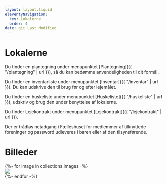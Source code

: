 ```yaml
---
layout: layout.liquid
eleventyNavigation:
  key: Lokalerne
  order: 4
date: git Last Modified
---
```

# Lokalerne #

Du finder en plantegning under menupunktet [Plantegning]({{ "/plantegning" | url }}), så du kan bedømme anvendeligheden til dit formål.

Du finder en inventarliste under menupunktet [Inventar]({{ "/inventar" | url }}). Du kan udskrive den til brug før og efter lejemålet.

Du finder en huskeliste under menupunktet [Huskeliste]({{ "/huskeliste" | url }}), udskriv og brug den under benyttelse af lokalerne.

Du finder Lejekontrakt under menupunktet [Lejekontrakt]({{ "/lejekontrakt" | url }}).

Der er trådløs netadgang i Fælleshuset for medlemmer af tilknyttede foreninger og password udleveres i baren eller af den tilsynsførende.

# Billeder	 #
<div class="images">
{%- for image in collections.images -%}
	<div class="images-box">
		<img class="images-image" src="{{ image.path }}" onclick="event.target.parentElement.classList.toggle('images-image-expand')">
		<div class="images-image-control images-image-close" onclick="event.target.parentElement.classList.remove('images-image-expand')"></div>
		<div class="images-image-control images-image-prev" onclick="event.target.parentElement.classList.remove('images-image-expand'); event.target.parentElement.previousSibling.classList.add('images-image-expand');"></div>
		<div class="images-image-control images-image-next" onclick="event.target.parentElement.classList.remove('images-image-expand'); event.target.parentElement.nextSibling.classList.add('images-image-expand');"></div>
	</div>
{%- endfor -%}
</div>

